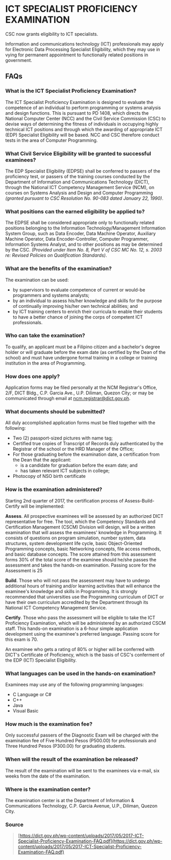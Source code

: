 # ICT SPECIALIST PROFICIENCY EXAMINATION

CSC now grants eligibility to ICT specialists.

Information and communications technology (ICT) professionals may apply for Electronic Data Processing Specialist Eligibility, which they may use in vying for permanent appointment to functionally related positions in government.

## FAQs

### What is the ICT Specialist Proficiency Examination?

The ICT Specialist Proficiency Examination is designed to evaluate the competence of an individual to perform programming or systems analysis and design functions. This is pursuant to PD 1408, which directs the National Computer Center (NCC) and the Civil Service Commission (CSC) to devise ways of determining the fitness of individuals in occupying highly technical ICT positions and through which the awarding of appropriate ICT (EDP) Specialist Eligibility will be based. NCC and CSC therefore conduct tests in the area of Computer Programming.

### What Civil Service Eligibility will be granted to successful examinees?

The EDP Specialist Eligibility (EDPSE) shall be conferred to passers of the proficiency test, or passers of the training courses conducted by the Department of Information and Communications Technology (DICT), through the National ICT Competency Management Service (NCM), on courses on Systems Analysis and Design and Computer Programming _(granted pursuant to CSC Resolution No. 90-083 dated January 22, 1990)_.

### What positions can the earned eligibility be applied to?

The EDPSE shall be considered appropriate only to functionally related positions belonging to the Information Technology/Management Information System Group, such as Data Encoder, Data Machine Operator, Auxiliary Machine Operator, Data Encoder-Controller, Computer Programmer, Information Systems Analyst, and to other positions as may be determined by the CSC. _(Provided under Item No. 8, Part V of CSC MC No. 12, s. 2003 re: Revised Policies on Qualification Standards)_.

### What are the benefits of the examination? 

The examination can be used: 
- by supervisors to evaluate competence of current or would-be programmers and systems analysts;
- by an individual to assess his/her knowledge and skills for the purpose of continually improving his/her own technical abilities; and
- by ICT training centers to enrich their curricula to enable their students to have a better chance of joining the corps of competent ICT professionals. 

### Who can take the examination?

To qualify, an applicant must be a Filipino citizen and a bachelor's degree holder or will graduate before the exam date (as certified by the Dean of the school) and must have undergone formal training in a college or training institution in the area of Programming.

### How does one apply?

Application forms may be filed personally at the NCM Registrar's Office, 2/F, DICT Bldg., C.P. Garcia Ave., U.P. Diliman, Quezon City; or may be communicated through email at ncm.registrar@dict.gov.ph.

### What documents should be submitted?

All duly accomplished application forms must be filed together with the following:
- Two (2) passport-sized pictures with name tag;
- Certified true copies of Transcript of Records duly authenticated by the Registrar of the school or the HRD Manager of the Office;
- For those graduating before the examination date, a certification from the Dean that the applicant:
  - is a candidate for graduation before the exam date; and 
  - has taken relevant ICT subjects in college;
- Photocopy of NSO birth certificate

### How is the examination administered?

Starting 2nd quarter of 2017, the certification process of Assess-Build-Certify will be implemented:

**Assess**. All prospective examinees will be assessed by an authorized DICT representative for free. The tool, which the Competency Standards and Certification Management (CSCM) Division will design, will be a written examination that will assess the examinees' knowledge in Programming. It consists of questions on program simulation, number system, data structures, system development life cycle, basic Object-Oriented Programming concepts, basic Networking concepts, file access methods, and basic database concepts. The score attained from this assessment forms 30% of the total score of the examinee should he/she passes the assessment and takes the hands-on examination. Passing score for the Assessment is 25

**Build**. Those who will not pass the assessment may have to undergo additional hours of training and/or learning activities that will enhance the examinee's knowledge and skills in Programming. It is strongly recommended that universities use the Programming curriculum of DICT or have their own curriculum accredited by the Department through its National ICT Competency Management Service. 

**Certify**. Those who pass the assessment will be eligible to take the ICT Proficiency Examination, which will be administered by an authorized CSCM staff. This hands-on examination is a 6-hour simple application development using the examinee's preferred language. Passing score for this exam is 70.

An examinee who gets a rating of 80% or higher will be conferred with DICT's Certificate of Proficiency, which is the basis of CSC's conferment of the EDP (ICT) Specialist Eligibility.

### What languages can be used in the hands-on examination?

Examinees may use any of the following programming languages:
- C Language or C#
- C++
- Java
- Visual Basic 

### How much is the examination fee?
Only successful passers of the Diagnostic Exam will be charged with the examination fee of Five Hundred Pesos (P500.00) for professionals and Three Hundred Pesos (P300.00) for graduating students.

### When will the result of the examination be released?
The result of the examination will be sent to the examinees via e-mail, six weeks from the date of the examination.

### Where is the examination center?
The examination center is at the Department of Information & Communications Technology, C.P. Garcia Avenue, U.P., Diliman, Quezon City.

### Source
> [https://dict.gov.ph/wp-content/uploads/2017/05/2017-ICT-Specialist-Proficiency-Examination-FAQ.pdf](https://dict.gov.ph/wp-content/uploads/2017/05/2017-ICT-Specialist-Proficiency-Examination-FAQ.pdf)